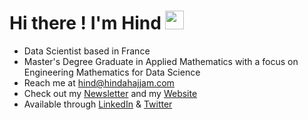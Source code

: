 
# Hi there ! I'm Hind <img src="https://raw.githubusercontent.com/MartinHeinz/MartinHeinz/master/wave.gif" width="30px">

<!-- ## 📖 About Me -->

- Data Scientist based in France
-  Master's Degree Graduate in Applied Mathematics with a focus on Engineering Mathematics for Data Science
- Reach me at <a href = "mailto: hind@hindahajjam.com/"> hind@hindahajjam.com </a>
- Check out my <a href = "https://hindahajjam.substack.com/"> Newsletter</a> and my <a href = "https://www.hindahajjam.com"> Website </a> 
- Available through <a href = "https://www.linkedin.com/in/hindahajjam/">LinkedIn</a> & <a href = "https://twitter.com/hindahajjam">Twitter</a>


<!--  ## 📊 GitHub Stats

 <br/>
 <a href="http://hindahajjam.com/">
<img alt="Hind Ahajjam's Github Stats" src="https://github-readme-stats.vercel.app/api?username=hindahajjam&show_icons=true&count_private=true&theme=tokyonight&hide_border=true&bg_color=0D1117" /> </a>

<!-- [![Hind Ahajjam's github activity graph](https://github-readme-activity-graph.cyclic.app/graph?username=hindahajjam&theme=react-dark&hide_border=true)](https://github.com/hindahajjam/github-readme-activity-graph) -->
